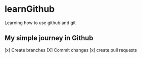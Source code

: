 # learnGithub

Learning how to use github and git

## My simple journey in Github

[x] Create branches
[X] Commit changes
[x] create pull requests
